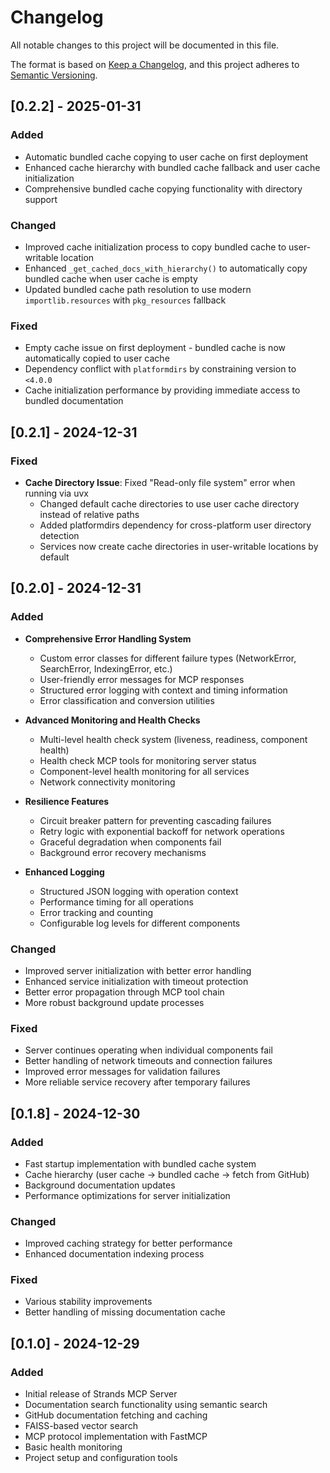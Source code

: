 # Changelog

All notable changes to this project will be documented in this file.

The format is based on [Keep a Changelog](https://keepachangelog.com/en/1.0.0/),
and this project adheres to [Semantic Versioning](https://semver.org/spec/v2.0.0.html).

## [0.2.2] - 2025-01-31

### Added
- Automatic bundled cache copying to user cache on first deployment
- Enhanced cache hierarchy with bundled cache fallback and user cache initialization
- Comprehensive bundled cache copying functionality with directory support

### Changed
- Improved cache initialization process to copy bundled cache to user-writable location
- Enhanced `_get_cached_docs_with_hierarchy()` to automatically copy bundled cache when user cache is empty
- Updated bundled cache path resolution to use modern `importlib.resources` with `pkg_resources` fallback

### Fixed
- Empty cache issue on first deployment - bundled cache is now automatically copied to user cache
- Dependency conflict with `platformdirs` by constraining version to `<4.0.0`
- Cache initialization performance by providing immediate access to bundled documentation

## [0.2.1] - 2024-12-31

### Fixed
- **Cache Directory Issue**: Fixed "Read-only file system" error when running via uvx
  - Changed default cache directories to use user cache directory instead of relative paths
  - Added platformdirs dependency for cross-platform user directory detection
  - Services now create cache directories in user-writable locations by default

## [0.2.0] - 2024-12-31

### Added
- **Comprehensive Error Handling System**
  - Custom error classes for different failure types (NetworkError, SearchError, IndexingError, etc.)
  - User-friendly error messages for MCP responses
  - Structured error logging with context and timing information
  - Error classification and conversion utilities

- **Advanced Monitoring and Health Checks**
  - Multi-level health check system (liveness, readiness, component health)
  - Health check MCP tools for monitoring server status
  - Component-level health monitoring for all services
  - Network connectivity monitoring

- **Resilience Features**
  - Circuit breaker pattern for preventing cascading failures
  - Retry logic with exponential backoff for network operations
  - Graceful degradation when components fail
  - Background error recovery mechanisms

- **Enhanced Logging**
  - Structured JSON logging with operation context
  - Performance timing for all operations
  - Error tracking and counting
  - Configurable log levels for different components

### Changed
- Improved server initialization with better error handling
- Enhanced service initialization with timeout protection
- Better error propagation through MCP tool chain
- More robust background update processes

### Fixed
- Server continues operating when individual components fail
- Better handling of network timeouts and connection failures
- Improved error messages for validation failures
- More reliable service recovery after temporary failures

## [0.1.8] - 2024-12-30

### Added
- Fast startup implementation with bundled cache system
- Cache hierarchy (user cache → bundled cache → fetch from GitHub)
- Background documentation updates
- Performance optimizations for server initialization

### Changed
- Improved caching strategy for better performance
- Enhanced documentation indexing process

### Fixed
- Various stability improvements
- Better handling of missing documentation cache

## [0.1.0] - 2024-12-29

### Added
- Initial release of Strands MCP Server
- Documentation search functionality using semantic search
- GitHub documentation fetching and caching
- FAISS-based vector search
- MCP protocol implementation with FastMCP
- Basic health monitoring
- Project setup and configuration tools
